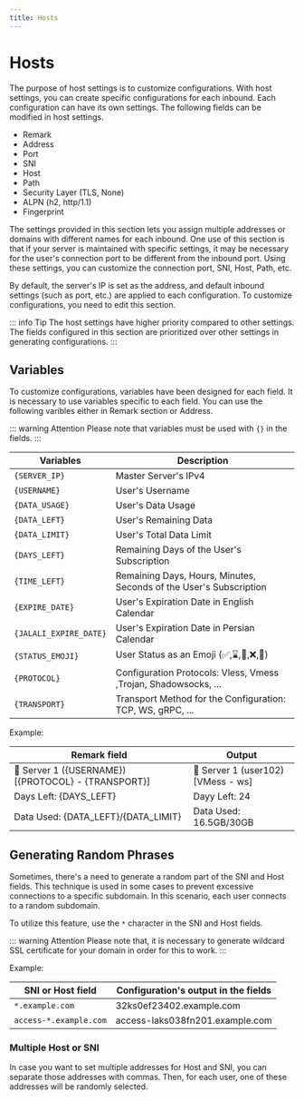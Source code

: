 ```yaml
---
title: Hosts
---
```


# Hosts

The purpose of host settings is to customize configurations.
With host settings, you can create specific configurations for each inbound. Each configuration can have its own settings. The following fields can be modified in host settings.

- Remark
- Address
- Port
- SNI
- Host
- Path 
- Security Layer (TLS, None)
- ALPN (h2, http/1.1)
- Fingerprint

The settings provided in this section lets you assign multiple addresses or domains with different names for each inbound. One use of this section is that if your server is maintained with specific settings, it may be necessary for the user's connection port to be different from the inbound port. Using these settings, you can customize the connection port, SNI, Host, Path, etc. 

By default, the server's IP is set as the address, and default inbound settings (such as port, etc.) are applied to each configuration. To customize configurations, you need to edit this section.

::: info Tip
The host settings have higher priority compared to other settings. The fields configured in this section are prioritized over other settings in generating configurations.
:::

## Variables
To customize configurations, variables have been designed for each field. It is necessary to use variables specific to each field. You can use the following varibles either in Remark section or Address.

::: warning Attention
Please note that variables must be used with `{}` in the fields.
:::

| Variables               | Description                                                         |
| ----------------------- | ------------------------------------------------------------------- |
| `{SERVER_IP}`           | Master Server's IPv4                                                       |
| `{USERNAME}`            | User's Username                                                     |
| `{DATA_USAGE}`          | User's Data Usage                                                   |
| `{DATA_LEFT}`           | User's Remaining Data                                               |
| `{DATA_LIMIT}`          | User's Total Data Limit                                             |
| `{DAYS_LEFT}`           | Remaining Days of the User's Subscription                           |
| `{TIME_LEFT}`           | Remaining Days, Hours, Minutes, Seconds of the User's Subscription  |
| `{EXPIRE_DATE}`         | User's Expiration Date in English Calendar                          |
| `{JALALI_EXPIRE_DATE}`  | User's Expiration Date in Persian Calendar                          |
| `{STATUS_EMOJI}`        | User Status as an Emoji (✅,⌛️,🪫,❌,🔌)                          |
| `{PROTOCOL}`            | Configuration Protocols: Vless, Vmess ,Trojan, Shadowsocks, ...     |
| `{TRANSPORT}`           | Transport Method for the Configuration: TCP, WS, gRPC, ...          |

Example:

| Remark field                                                | Output                               |
| ----------------------------------------------------------- | ------------------------------------ |
| 🚀 Server 1 (\{USERNAME\}) [\{PROTOCOL\} - \{TRANSPORT\}]  | 🚀 Server 1 (user102) [VMess - ws]   |
| Days Left: \{DAYS_LEFT\}                                    |      Dayy Left: 24                   |
| Data Used: \{DATA_LEFT\}/\{DATA_LIMIT\}                     | Data Used: 16.5GB/30GB               |

## Generating Random Phrases

Sometimes, there's a need to generate a random part of the SNI and Host fields. This technique is used in some cases to prevent excessive connections to a specific subdomain. In this scenario, each user connects to a random subdomain.

To utilize this feature, use the `*` character in the SNI and Host fields.

::: warning Attention
Please note that, it is necessary to generate wildcard SSL certificate for your domain in order for this to work.
:::


Example:

| SNI or Host field      |      Configuration's output in the fields           |
| ---------------------- | --------------------------------------------------- |
| `*.example.com`        | 32ks0ef23402.example.com                            |
| `access-*.example.com` | access-laks038fn201.example.com                     |

### Multiple Host or SNI

In case you want to set multiple addresses for Host and SNI, you can separate those addresses with commas. Then, for each user, one of these addresses will be randomly selected.
